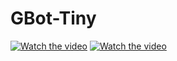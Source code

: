 # GBot-Tiny
[![Watch the video](https://img.youtube.com/vi/o_cQP9J8bRU/maxresdefault.jpg)](https://youtu.be/o_cQP9J8bRU)
[![Watch the video](https://img.youtube.com/vi/k84ngZqgeWA/maxresdefault.jpg)](https://youtu.be/k84ngZqgeWA)

